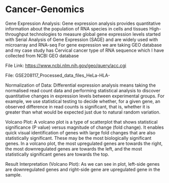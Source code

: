 # Cancer-Genomics

Gene Expression Analysis: Gene expression analysis provides quantitative information about the population of RNA species in cells and tissues
High-throughput technologies to measure global gene expression levels started with Serial Analysis of Gene Expression (SAGE) and are widely used with microarray and RNA-seq
For gene expression we are taking GEO database and my case study has Cervical cancer type of RNA sequence which I have collected from NCBI GEO database

File Link: https://www.ncbi.nlm.nih.gov/geo/query/acc.cgi

File: GSE208117_Processed_data_files_HeLa-HLA-


Normalization of Data:
Differential expression analysis means taking the normalised read count data and performing statistical analysis to discover quantitative changes in expression levels between experimental groups.
For example, we use statistical testing to decide whether, for a given gene, an observed difference in read counts is significant, that is, whether it is greater than what would be expected just due to natural random variation.

Volcano Plot:
A volcano plot is a type of scatterplot that shows statistical significance (P value) versus magnitude of change (fold change). It enables quick visual identification of genes with large fold changes that are also statistically significant. These may be the most biologically significant genes. In a volcano plot, the most upregulated genes are towards the right, the most downregulated genes are towards the left, and the most statistically significant genes are towards the top.

Result Interpretation (Volcano Plot):
As we can see in plot, left-side genes are downregulated genes and right-side gene are upregulated gene in the sample.





